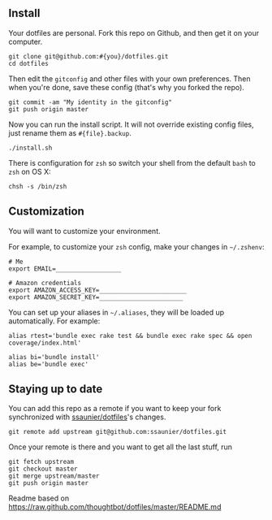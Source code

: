 Install
-------

Your dotfiles are personal. Fork this repo on Github, and then get it on your computer.

    git clone git@github.com:#{you}/dotfiles.git
    cd dotfiles

Then edit the ```gitconfig``` and other files with your own preferences. Then when you're done,
save these config (that's why you forked the repo).

    git commit -am "My identity in the gitconfig"
    git push origin master

Now you can run the install script. It will not override existing config files, just
rename them as ```#{file}.backup```.

    ./install.sh

There is configuration for `zsh` so switch your shell from the default `bash` to `zsh` on OS X:

    chsh -s /bin/zsh


Customization
-------------

You will want to customize your environment.

For example, to customize your `zsh` config, make your changes in `~/.zshenv`:

    # Me
    export EMAIL=__________________

    # Amazon credentials
    export AMAZON_ACCESS_KEY=________________________
    export AMAZON_SECRET_KEY=_______________________

You can set up your aliases in `~/.aliases`, they will be loaded up automatically.
For example:

    alias rtest='bundle exec rake test && bundle exec rake spec && open coverage/index.html'

    alias bi='bundle install'
    alias be='bundle exec'


Staying up to date
------------------

You can add this repo as a remote if you want to keep your fork synchronized
with [ssaunier/dotfiles](https://github.com/ssaunier/dotfiles)'s changes.

    git remote add upstream git@github.com:ssaunier/dotfiles.git

Once your remote is there and you want to get all the last stuff, run

    git fetch upstream
    git checkout master
    git merge upstream/master
    git push origin master

Readme based on https://raw.github.com/thoughtbot/dotfiles/master/README.md

